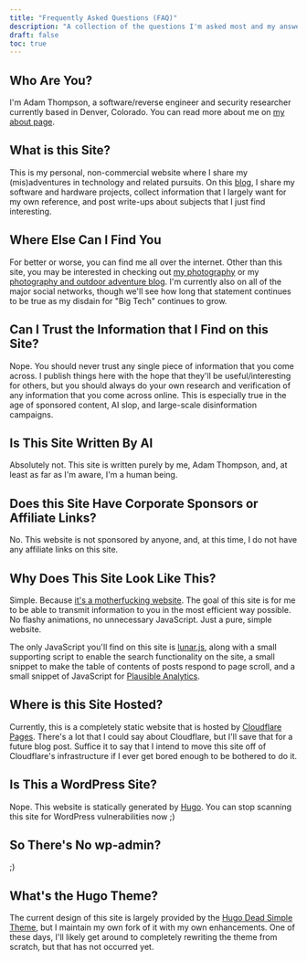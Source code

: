 ```yaml
---
title: "Frequently Asked Questions (FAQ)"
description: "A collection of the questions I'm asked most and my answers to them."
draft: false
toc: true
---
```


## Who Are You?

I'm Adam Thompson, a software/reverse engineer and security researcher currently based in Denver, Colorado. You can read more about me on [my about page](/about).

## What is this Site?

This is my personal, non-commercial website where I share my (mis)adventures in technology and related pursuits. On this [blog](/blog), I share my software and hardware projects, collect information that I largely want for my own reference, and post write-ups about subjects that I just find interesting. 

## Where Else Can I Find You

For better or worse, you can find me all over the internet. Other than this site, you may be interested in checking out [my photography](https://adamthompsonphoto.com) or my [photography and outdoor adventure blog](https://blog.adamthompsonphoto.com). I'm currently also on all of the major social networks, though we'll see how long that statement continues to be true as my disdain for "Big Tech" continues to grow.

## Can I Trust the Information that I Find on this Site?

Nope. You should never trust any single piece of information that you come across. I publish things here with the hope that they'll be useful/interesting for others, but you should always do your own research and verification of any information that you come across online. This is especially true in the age of sponsored content, AI slop, and large-scale disinformation campaigns. 

## Is This Site Written By AI

Absolutely not. This site is written purely by me, Adam Thompson, and, at least as far as I'm aware, I'm a human being. 

## Does this Site Have Corporate Sponsors or Affiliate Links?

No. This website is not sponsored by anyone, and, at this time, I do not have any affiliate links on this site.

## Why Does This Site Look Like This?

Simple. Because [it's a motherfucking website](https://motherfuckingwebsite.com/). The goal of this site is for me to be able to transmit information to you in the most efficient way possible. No flashy animations, no unnecessary JavaScript. Just a pure, simple website.

The only JavaScript you'll find on this site is [lunar.js](https://lunrjs.com/), along with a small supporting script to enable the search functionality on the site, a small snippet to make the table of contents of posts respond to page scroll, and a small snippet of JavaScript for [Plausible Analytics](https://plausible.io/).

## Where is this Site Hosted?

Currently, this is a completely static website that is hosted by [Cloudflare Pages](https://pages.cloudflare.com/). There's a lot that I could say about Cloudflare, but I'll save that for a future blog post. Suffice it to say that I intend to move this site off of Cloudflare's infrastructure if I ever get bored enough to be bothered to do it.

## Is This a WordPress Site?

Nope. This website is statically generated by [Hugo](https://gohugo.io/). You can stop scanning this site for WordPress vulnerabilities now ;)

## So There's No wp-admin?

;)

## What's the Hugo Theme?

The current design of this site is largely provided by the [Hugo Dead Simple Theme](https://github.com/barklan/hugo-dead-simple), but I maintain my own fork of it with my own enhancements. One of these days, I'll likely get around to completely rewriting the theme from scratch, but that has not occurred yet.